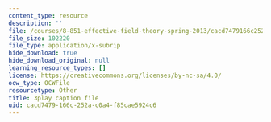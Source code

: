 ```yaml
---
content_type: resource
description: ''
file: /courses/8-851-effective-field-theory-spring-2013/cacd7479166c252ac0a4f85cae5924c6_TcNXre5Ea6Y.srt
file_size: 102220
file_type: application/x-subrip
hide_download: true
hide_download_original: null
learning_resource_types: []
license: https://creativecommons.org/licenses/by-nc-sa/4.0/
ocw_type: OCWFile
resourcetype: Other
title: 3play caption file
uid: cacd7479-166c-252a-c0a4-f85cae5924c6
---
```

